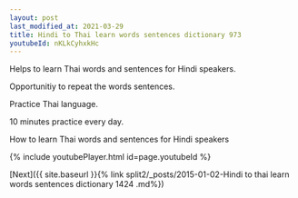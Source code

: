 ```yaml
---
layout: post
last_modified_at: 2021-03-29
title: Hindi to Thai learn words sentences dictionary 973 
youtubeId: nKLkCyhxkHc
---
```

 
 
Helps to learn Thai words and sentences for Hindi speakers.

Opportunitiy to repeat the words sentences. 

Practice Thai language. 
 
10 minutes practice every day. 
 
How to learn Thai words and sentences for Hindi speakers 
 
{% include youtubePlayer.html id=page.youtubeId %}
 
 
[Next]({{ site.baseurl }}{% link  split2/_posts/2015-01-02-Hindi to thai learn words sentences dictionary 1424 .md%})
 
